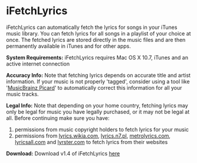 iFetchLyrics
======

iFetchLyrics can automatically fetch the lyrics for  songs in your iTunes music library. You can fetch lyrics for all songs in a playlist of your choice at once. The fetched lyrics are stored directly in the music files and are then permanently available in iTunes and for other apps.

**System Requirements:** iFetchLyrics requires Mac OS X 10.7, iTunes and an active internet connection
  
**Accuracy Info:** Note that fetching lyrics depends on accurate title and artist information. If your music is not properly 'tagged', consider using a tool like '[MusicBrainz Picard](https://musicbrainz.org/doc/MusicBrainz_Picard)' to automatically correct this information for all your music tracks.

**Legal Info:** Note that depending on your home country, fetching lyrics may only be legal for music you have legally purchased, or it may not be legal at all. Before continuing make sure you have: 

1. permissions from music copyright holders to fetch lyrics for your music
2. permissions from [lyrics.wikia.com](http://http://lyrics.wikia.com/Lyrics_Wiki), [lyrics.n7.pl](http://lyrics.n7.pl), [metrolyrics.com](http://www.metrolyrics.com), [lyricsall.com](http://lyricsall.com) and [lyrster.com](http://www.lyrster.com) to fetch lyrics from their websites


**Download:** Download v1.4 of iFetchLyrics [here](https://github.com/MacGarfield/iFetchLyrics/raw/master/BinaryReleases/iFetchLyrics-1.4.zip)

